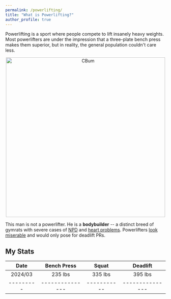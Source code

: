 ```yaml
---
permalink: /powerlifting/
title: "What is Powerlifting?"
author_profile: true
---
```

Powerlifting is a sport where people compete to lift insanely heavy weights. Most powerlifters are under the impression that a three-plate bench press makes them superior, but in reality, the general population couldn't care less.

<div style="text-align: center;">
    <img src="https://blog.priceplow.com/wp-content/uploads/cbum-olympia-stage.jpg" alt="CBum" width="500"/>
</div>

This man is not a powerlifter. He is a **bodybuilder** -- a distinct breed of gymrats with severe cases of [NPD](https://en.wikipedia.org/wiki/Narcissistic_personality_disorder) and [heart problems](https://www.ncbi.nlm.nih.gov/pmc/articles/PMC9781327/). Powerlifters [look miserable](https://fitnessvolt.com/wp-content/uploads/2020/12/powerlifting-rules.jpg) and would only pose for deadlift PRs.

## My Stats

| Date    | Bench Press   | Squat     | Deadlift      |
|:-------:|:-------------:|:---------:|:-------------:|
| 2024/03 |235 lbs        | 335 lbs   | 395 lbs       |
|---------|---------------|-----------|---------------|